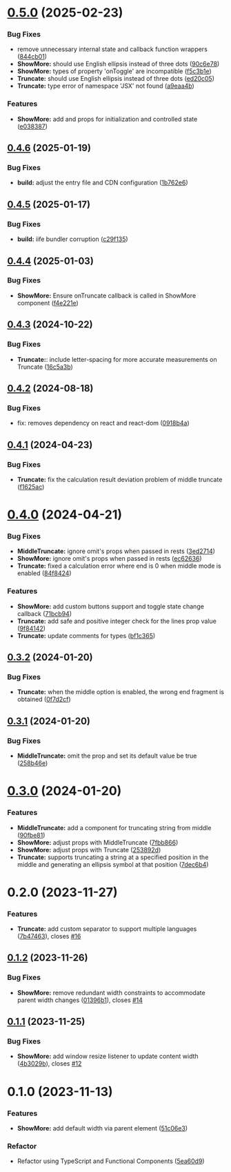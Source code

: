 # [0.5.0](https://github.com/remanufacturing/react-truncate/compare/v0.4.6...v0.5.0) (2025-02-23)


### Bug Fixes

* remove unnecessary internal state and callback function wrappers ([844cb01](https://github.com/remanufacturing/react-truncate/commit/844cb018ecaf6547a253c58bea38cbe4567a2004))
* **ShowMore:** should use English ellipsis instead of three dots ([90c6e78](https://github.com/remanufacturing/react-truncate/commit/90c6e78beb7f3421c4adccbc30caf288bc192648))
* **ShowMore:** types of property 'onToggle' are incompatible ([f5c3b1e](https://github.com/remanufacturing/react-truncate/commit/f5c3b1ed45f4cec450699072bfcd509365003831))
* **Truncate:** should use English ellipsis instead of three dots ([ed20c05](https://github.com/remanufacturing/react-truncate/commit/ed20c05f6cc593f70ee2f0a7b816cacd34f8ebe1))
* **Truncate:** type error of namespace 'JSX' not found ([a9eaa4b](https://github.com/remanufacturing/react-truncate/commit/a9eaa4b0226a8693ee0da0840ebd0b10071656e0))


### Features

* **ShowMore:** add  and  props for initialization and controlled state ([e038387](https://github.com/remanufacturing/react-truncate/commit/e038387141ae96184aab5653d2ceb2034796d2f8))



## [0.4.6](https://github.com/remanufacturing/react-truncate/compare/v0.4.5...v0.4.6) (2025-01-19)


### Bug Fixes

* **build:** adjust the entry file and CDN configuration ([1b762e6](https://github.com/remanufacturing/react-truncate/commit/1b762e69d92e88c900f8f7a52666ef1ec3c038c6))



## [0.4.5](https://github.com/remanufacturing/react-truncate/compare/v0.4.4...v0.4.5) (2025-01-17)


### Bug Fixes

* **build:** iife bundler corruption ([c29f135](https://github.com/remanufacturing/react-truncate/commit/c29f135e98b4479c886dd7c34feef72f052c2946))



## [0.4.4](https://github.com/remanufacturing/react-truncate/compare/v0.4.3...v0.4.4) (2025-01-03)


### Bug Fixes

* **ShowMore:** Ensure onTruncate callback is called in ShowMore component ([f4e221e](https://github.com/remanufacturing/react-truncate/commit/f4e221e4f07ea90bac1271e9bd15443e1f1377d5))



## [0.4.3](https://github.com/remanufacturing/react-truncate/compare/v0.4.2...v0.4.3) (2024-10-22)


### Bug Fixes

* **Truncate:**: include letter-spacing for more accurate measurements on Truncate ([16c5a3b](https://github.com/remanufacturing/react-truncate/commit/16c5a3bc7d790dbfa324dce6e8b99fdbab3e9934))



## [0.4.2](https://github.com/remanufacturing/react-truncate/compare/v0.4.1...v0.4.2) (2024-08-18)


### Bug Fixes

* fix: removes dependency on react and react-dom ([0918b4a](https://github.com/remanufacturing/react-truncate/commit/0918b4a85f8374833323af835698f7e966cc57d5))



## [0.4.1](https://github.com/remanufacturing/react-truncate/compare/v0.4.0...v0.4.1) (2024-04-23)


### Bug Fixes

* **Truncate:** fix the calculation result deviation problem of middle truncate ([f1625ac](https://github.com/remanufacturing/react-truncate/commit/f1625acbfd9f5756d532e2f9ecc31f694ea8c6bb))



# [0.4.0](https://github.com/remanufacturing/react-truncate/compare/v0.3.2...v0.4.0) (2024-04-21)


### Bug Fixes

* **MiddleTruncate:** ignore omit's props when passed in rests ([3ed2714](https://github.com/remanufacturing/react-truncate/commit/3ed2714ec39bb9914a61844630132ba893afe098))
* **ShowMore:** ignore omit's props when passed in rests ([ec62636](https://github.com/remanufacturing/react-truncate/commit/ec62636952d6c6621bbde3b214c5a207ae52bec9))
* **Truncate:** fixed a calculation error where end is 0 when middle mode is enabled ([84f8424](https://github.com/remanufacturing/react-truncate/commit/84f84248719e10673fd4ae1aa978d468d4765e0d))


### Features

* **ShowMore:** add custom buttons support and toggle state change callback ([71bcb94](https://github.com/remanufacturing/react-truncate/commit/71bcb944d23e8def9c31f9a10e632b5509bd6444))
* **Truncate:** add safe and positive integer check for the lines prop value ([9f84142](https://github.com/remanufacturing/react-truncate/commit/9f8414227100e012befc33019e77199c33dcf733))
* **Truncate:** update comments for types ([bf1c365](https://github.com/remanufacturing/react-truncate/commit/bf1c3650180dc841b5ff558988410c1642e13723))



## [0.3.2](https://github.com/remanufacturing/react-truncate/compare/v0.3.1...v0.3.2) (2024-01-20)


### Bug Fixes

* **Truncate:** when the middle option is enabled, the wrong end fragment is obtained ([0f7d2cf](https://github.com/remanufacturing/react-truncate/commit/0f7d2cf7a01c08ab241327b762a6ee0289971972))



## [0.3.1](https://github.com/remanufacturing/react-truncate/compare/v0.2.0...v0.3.1) (2024-01-20)


### Bug Fixes

* **MiddleTruncate:** omit the  prop and set its default value be true ([258b46e](https://github.com/remanufacturing/react-truncate/commit/258b46ea852d6a014899ef440fcac271e522571a))



# [0.3.0](https://github.com/remanufacturing/react-truncate/compare/v0.2.0...v0.3.0) (2024-01-20)


### Features

* **MiddleTruncate:** add a component for truncating string from middle ([90fbe81](https://github.com/remanufacturing/react-truncate/commit/90fbe819c4c73ef61b6fd78a84f3d3647b801865))
* **ShowMore:** adjust props with MiddleTruncate ([7fbb866](https://github.com/remanufacturing/react-truncate/commit/7fbb866d7e59b62ca1e5a2bdd8abf790d89fc73c))
* **ShowMore:** adjust props with Truncate ([253892d](https://github.com/remanufacturing/react-truncate/commit/253892de8c31b7a41fd96aa17eaa0d49e10356bf))
* **Truncate:** supports truncating a string at a specified position in the middle and generating an ellipsis symbol at that position ([7dec6b4](https://github.com/remanufacturing/react-truncate/commit/7dec6b475471f528bbfd3ca883e46b584c3c33be))



# 0.2.0 (2023-11-27)


### Features

* **Truncate:** add custom separator to support multiple languages ([7b47463](https://github.com/remanufacturing/react-truncate/commit/7b47463e56c50473e1d20f619f5187c1847a84d9)), closes [#16](https://github.com/remanufacturing/react-truncate/issues/16)


## [0.1.2](https://github.com/remanufacturing/react-truncate/compare/v0.1.1...v0.1.2) (2023-11-26)


### Bug Fixes

* **ShowMore:** remove redundant width constraints to accommodate parent width changes ([01396b1](https://github.com/remanufacturing/react-truncate/commit/fc1aeff4ec720b37ae6fd5f3add87f6d20da6990)), closes [#14](https://github.com/remanufacturing/react-truncate/issues/14)



## [0.1.1](https://github.com/remanufacturing/react-truncate/compare/v0.1.0...v0.1.1) (2023-11-25)


### Bug Fixes

* **ShowMore:** add  window resize listener to update content width ([4b3029b](https://github.com/remanufacturing/react-truncate/commit/3f35055f7fb985875e23bc3bb0765ade6ce14fb7)), closes [#12](https://github.com/remanufacturing/react-truncate/issues/12)



# 0.1.0 (2023-11-13)


### Features

* **ShowMore:** add default width via parent element ([51c06e3](https://github.com/remanufacturing/react-truncate/commit/51c06e390fbcbd214e7aaae66aabd03b2c95de1d))


### Refactor

* Refactor using TypeScript and Functional Components ([5ea60d9](https://github.com/remanufacturing/react-truncate/commit/5ea60d983f61a8ab089a243cc4f74d034484900b))



